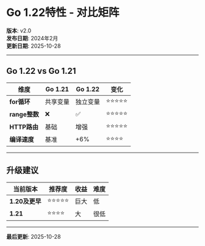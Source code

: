 # Go 1.22特性 - 对比矩阵

**版本**: v2.0  
**发布日期**: 2024年2月  
**更新日期**: 2025-10-28

---

## Go 1.22 vs Go 1.21

| 维度 | Go 1.21 | Go 1.22 | 变化 |
|------|---------|---------|------|
| **for循环** | 共享变量 | 独立变量 | ⭐⭐⭐⭐⭐ |
| **range整数** | ❌ | ✅ | ⭐⭐⭐⭐⭐ |
| **HTTP路由** | 基础 | 增强 | ⭐⭐⭐⭐⭐ |
| **编译速度** | 基准 | +6% | ⭐⭐⭐⭐ |

---

## 升级建议

| 当前版本 | 推荐度 | 收益 | 难度 |
|---------|-------|------|------|
| **1.20及更早** | ⭐⭐⭐⭐⭐ | 巨大 | 低 |
| **1.21** | ⭐⭐⭐⭐ | 大 | 很低 |

---

**最后更新**: 2025-10-28
